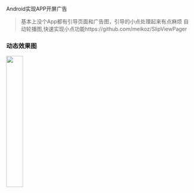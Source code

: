 Android实现APP开屏广告
>   基本上没个App都有引导页面和广告图，引导的小点处理起来有点麻烦
>   自动轮播图,快速实现小点功能https://github.com/meikoz/SlipViewPager

### 动态效果图

<img src="http://ww3.sinaimg.cn/mw690/005Go64ujw1f49ykvwc64g30d40mxnpg.gif" style="width: 30%;"/>

<br/>
